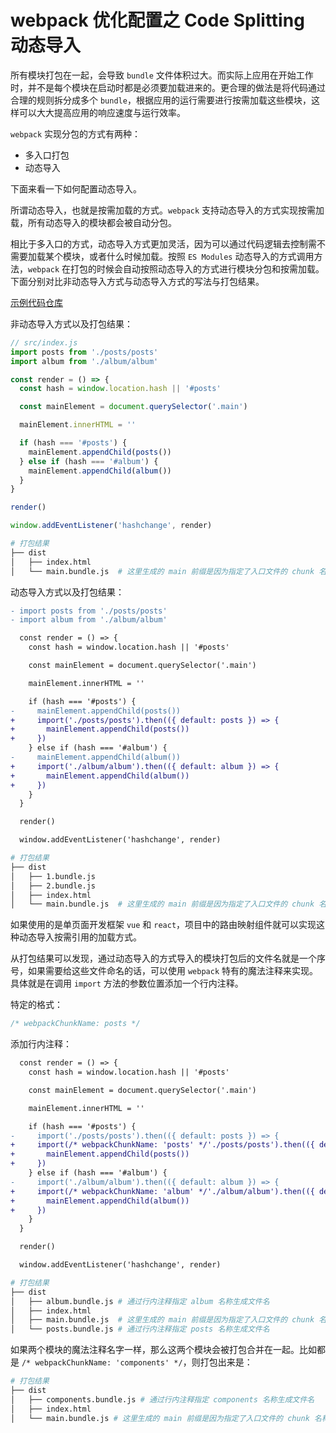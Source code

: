 # webpack 优化配置之 Code Splitting 动态导入

所有模块打包在一起，会导致 `bundle` 文件体积过大。而实际上应用在开始工作时，并不是每个模块在启动时都是必须要加载进来的。更合理的做法是将代码通过合理的规则拆分成多个 `bundle`，根据应用的运行需要进行按需加载这些模块，这样可以大大提高应用的响应速度与运行效率。

`webpack` 实现分包的方式有两种：

- 多入口打包
- 动态导入

下面来看一下如何配置动态导入。

所谓动态导入，也就是按需加载的方式。`webpack` 支持动态导入的方式实现按需加载，所有动态导入的模块都会被自动分包。

相比于多入口的方式，动态导入方式更加灵活，因为可以通过代码逻辑去控制需不需要加载某个模块，或者什么时候加载。按照 `ES Modules` 动态导入的方式调用方法，`webpack` 在打包的时候会自动按照动态导入的方式进行模块分包和按需加载。下面分别对比非动态导入方式与动态导入方式的写法与打包结果。

[示例代码仓库](https://github.com/jwchan1996/webpack-play/blob/main/17-dynamic-import)

非动态导入方式以及打包结果：

```javascript
// src/index.js
import posts from './posts/posts'
import album from './album/album'

const render = () => {
  const hash = window.location.hash || '#posts'

  const mainElement = document.querySelector('.main')

  mainElement.innerHTML = ''

  if (hash === '#posts') {
    mainElement.appendChild(posts())
  } else if (hash === '#album') {
    mainElement.appendChild(album())
  }
}

render()

window.addEventListener('hashchange', render)
```

```bash
# 打包结果 
├── dist
│   ├── index.html
│   └── main.bundle.js  # 这里生成的 main 前缀是因为指定了入口文件的 chunk 名称
```

动态导入方式以及打包结果：

```diff
- import posts from './posts/posts'
- import album from './album/album'

  const render = () => {
    const hash = window.location.hash || '#posts'

    const mainElement = document.querySelector('.main')

    mainElement.innerHTML = ''

    if (hash === '#posts') {
-     mainElement.appendChild(posts())
+     import('./posts/posts').then(({ default: posts }) => {
+       mainElement.appendChild(posts())
+     })
    } else if (hash === '#album') {
-     mainElement.appendChild(album())
+     import('./album/album').then(({ default: album }) => {
+       mainElement.appendChild(album())
+     })
    }
  }

  render()

  window.addEventListener('hashchange', render)
```

```bash
# 打包结果 
├── dist
│   ├── 1.bundle.js
│   ├── 2.bundle.js
│   ├── index.html
│   └── main.bundle.js  # 这里生成的 main 前缀是因为指定了入口文件的 chunk 名称
```

如果使用的是单页面开发框架 `vue` 和 `react`，项目中的路由映射组件就可以实现这种动态导入按需引用的加载方式。

从打包结果可以发现，通过动态导入的方式导入的模块打包后的文件名就是一个序号，如果需要给这些文件命名的话，可以使用 `webpack` 特有的魔法注释来实现。具体就是在调用 `import` 方法的参数位置添加一个行内注释。

特定的格式：

```javascript
/* webpackChunkName: posts */
```

添加行内注释：

```diff
  const render = () => {
    const hash = window.location.hash || '#posts'

    const mainElement = document.querySelector('.main')

    mainElement.innerHTML = ''

    if (hash === '#posts') {
-     import('./posts/posts').then(({ default: posts }) => {
+     import(/* webpackChunkName: 'posts' */'./posts/posts').then(({ default: posts }) => {
+       mainElement.appendChild(posts())
+     })
    } else if (hash === '#album') {
-     import('./album/album').then(({ default: album }) => {
+     import(/* webpackChunkName: 'album' */'./album/album').then(({ default: album }) => {
+       mainElement.appendChild(album())
+     })
    }
  }

  render()

  window.addEventListener('hashchange', render)
```

```bash
# 打包结果 
├── dist
│   ├── album.bundle.js # 通过行内注释指定 album 名称生成文件名
│   ├── index.html
│   ├── main.bundle.js  # 这里生成的 main 前缀是因为指定了入口文件的 chunk 名称
│   └── posts.bundle.js # 通过行内注释指定 posts 名称生成文件名
```

如果两个模块的魔法注释名字一样，那么这两个模块会被打包合并在一起。比如都是 `/* webpackChunkName: 'components' */`，则打包出来是：

```bash
# 打包结果 
├── dist
│   ├── components.bundle.js # 通过行内注释指定 components 名称生成文件名
│   ├── index.html 
│   └── main.bundle.js # 这里生成的 main 前缀是因为指定了入口文件的 chunk 名称
```